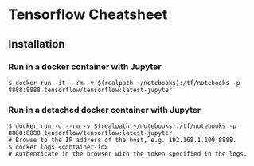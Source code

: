 # Tensorflow Cheatsheet

## Installation

### Run in a docker container with Jupyter

`$ docker run -it --rm -v $(realpath ~/notebooks):/tf/notebooks -p 8888:8888 tensorflow/tensorflow:latest-jupyter`

### Run in a detached docker container with Jupyter

~~~
$ docker run -d --rm -v $(realpath ~/notebooks):/tf/notebooks -p 8888:8888 tensorflow/tensorflow:latest-jupyter
# Browse to the IP address of the host, e.g. 192.168.1.100:8888.
$ docker logs <container-id>
# Authenticate in the browser with the token specified in the logs.
~~~
